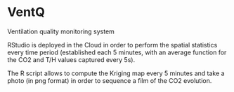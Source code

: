 # VentQ
Ventilation quality monitoring system

RStudio is deployed in the Cloud in order to perform the spatial statistics every time period (established each 5 minutes, with an average function for the CO2 and T/H values captured every 5s).

The R script allows to compute the Kriging map every 5 minutes and take a photo (in png format) in order to sequence a film of the CO2 evolution.


